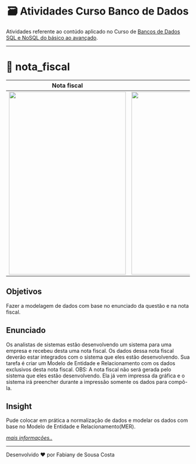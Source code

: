 <h1 text align='center'> 🗃️ Atividades Curso Banco de Dados </h1>

Atividades referente ao contúdo aplicado no Curso de [Bancos de Dados SQL e NoSQL do básico ao avançado](https://www.udemy.com/course/curso-de-banco-de-dados-do-basico-ao-avancado/).

-----

# 📁 nota_fiscal

Nota fiscal   | Nota fiscal modelada
:-------------: | :--------------------:
<img src="https://ik.imagekit.io/fabianysousa/nota_fiscal_original_U68gVLIiK.PNG" height="500" width="320">    | <img src="https://ik.imagekit.io/fabianysousa/nota_fiscal_xCJu1Bht5.png" height="500" width="500">

## Objetivos

Fazer a modelagem de dados com base no enunciado da questão e na nota fiscal. 

## Enunciado

Os analistas de sistemas estão desenvolvendo um sistema para uma empresa e recebeu desta
uma nota fiscal. Os dados dessa nota fiscal deverão estar integrados com o sistema que eles
estão desenvolvendo. Sua tarefa é criar um Modelo de Entidade e Relacionamento com os dados exclusivos desta
nota fiscal. OBS: A nota fiscal não será gerada pelo sistema que eles estão desenvolvendo. Ela já vem
impressa da gráfica e o sistema irá preencher durante a impressão somente os dados para
compô-la.

## Insight

Pude colocar em prática a normalização de dados e modelar os dados com base no Modelo de Entidade e Relacionamento(MER).

[<em>mais informações..</em>](https://github.com/fabianysousa/database-exercises/tree/master/nota_fiscal)

---

Desenvolvido ❤️ por Fabiany de Sousa Costa
